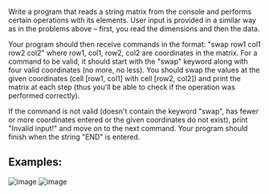 Write a program that reads a string matrix from the console and performs certain operations with its elements. User input is provided in a similar way as in the problems above – first, you read the dimensions and then the data. 

Your program should then receive commands in the format: "swap row1 col1 row2 col2" where row1, col1, row2, col2 are coordinates in the matrix. For a command to be valid, it should start with the "swap" keyword along with four valid coordinates (no more, no less). You should swap the values at the given coordinates (cell [row1, col1] with cell [row2, col2]) and print the matrix at each step (thus you'll be able to check if the operation was performed correctly). 

If the command is not valid (doesn't contain the keyword "swap", has fewer or more coordinates entered or the given coordinates do not exist), print "Invalid input!" and move on to the next command. Your program should finish when the string "END" is entered.

## Examples: 

![image](https://user-images.githubusercontent.com/45227327/214077700-5f1e0b02-b9ac-47c0-8fbd-21a159c95dc3.png)
![image](https://user-images.githubusercontent.com/45227327/214077798-192bddbb-21df-417b-88e4-236f89d15a2c.png)
